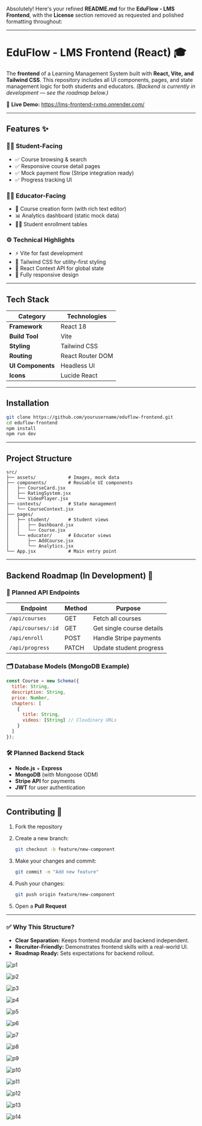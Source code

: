 
Absolutely! Here's your refined **README.md** for the **EduFlow - LMS Frontend**, with the **License** section removed as requested and polished formatting throughout:

---

# **EduFlow - LMS Frontend (React)** 🎓



The **frontend** of a Learning Management System built with **React, Vite, and Tailwind CSS**. This repository includes all UI components, pages, and state management logic for both students and educators.
*(Backend is currently in development — see the roadmap below.)*

🔗 **Live Demo:** https://lms-frontend-rxmo.onrender.com/

---

## **Features** ✨

### 👨‍🎓 **Student-Facing**

* ✅ Course browsing & search
* ✅ Responsive course detail pages
* ✅ Mock payment flow (Stripe integration ready)
* ✅ Progress tracking UI

### 👩‍🏫 **Educator-Facing**

* 📝 Course creation form (with rich text editor)
* 📊 Analytics dashboard (static mock data)
* 👨‍🏫 Student enrollment tables

### ⚙️ **Technical Highlights**

* ⚡ Vite for fast development
* 🎨 Tailwind CSS for utility-first styling
* 🔮 React Context API for global state
* 📱 Fully responsive design

---

## **Tech Stack**

| **Category**      | **Technologies** |
| ----------------- | ---------------- |
| **Framework**     | React 18         |
| **Build Tool**    | Vite             |
| **Styling**       | Tailwind CSS     |
| **Routing**       | React Router DOM |
| **UI Components** | Headless UI      |
| **Icons**         | Lucide React     |

---

## **Installation**

```bash
git clone https://github.com/yourusername/eduflow-frontend.git
cd eduflow-frontend
npm install
npm run dev
```

---

## **Project Structure**

```
src/
├── assets/            # Images, mock data
├── components/        # Reusable UI components
│   ├── CourseCard.jsx
│   ├── RatingSystem.jsx
│   └── VideoPlayer.jsx
├── contexts/          # State management
│   └── CourseContext.jsx
├── pages/
│   ├── student/       # Student views
│   │   ├── Dashboard.jsx
│   │   └── Course.jsx
│   └── educator/      # Educator views
│       ├── AddCourse.jsx
│       └── Analytics.jsx
└── App.jsx            # Main entry point
```

---

## **Backend Roadmap (In Development)** 🔧

### 🔌 Planned API Endpoints

| **Endpoint**       | **Method** | **Purpose**               |
| ------------------ | ---------- | ------------------------- |
| `/api/courses`     | GET        | Fetch all courses         |
| `/api/courses/:id` | GET        | Get single course details |
| `/api/enroll`      | POST       | Handle Stripe payments    |
| `/api/progress`    | PATCH      | Update student progress   |

### 🗂️ Database Models (MongoDB Example)

```javascript
const Course = new Schema({
  title: String,
  description: String,
  price: Number,
  chapters: [
    {
      title: String,
      videos: [String] // Cloudinary URLs
    }
  ]
});
```

### 🛠️ Planned Backend Stack

* **Node.js** + **Express**
* **MongoDB** (with Mongoose ODM)
* **Stripe API** for payments
* **JWT** for user authentication

---

## **Contributing** 🤝

1. Fork the repository
2. Create a new branch:

   ```bash
   git checkout -b feature/new-component
   ```
3. Make your changes and commit:

   ```bash
   git commit -m "Add new feature"
   ```
4. Push your changes:

   ```bash
   git push origin feature/new-component
   ```
5. Open a **Pull Request**

---

### ✅ Why This Structure?

* **Clear Separation:** Keeps frontend modular and backend independent.
* **Recruiter-Friendly:** Demonstrates frontend skills with a real-world UI.
* **Roadmap Ready:** Sets expectations for backend rollout.






![p1](https://github.com/user-attachments/assets/9e277c93-6503-47e0-8bb5-1d72659afbc5)

![p2](https://github.com/user-attachments/assets/f6af35dd-8b1c-4fb6-a37c-024c881ae9a4)

![p3](https://github.com/user-attachments/assets/481d6335-4102-4b8c-bb05-417af20d097d)

![p4](https://github.com/user-attachments/assets/ec3d8bd3-cb71-4c7e-bc58-a66fbff25f86)

![p5](https://github.com/user-attachments/assets/df501858-eca7-4ca6-810f-f4e9561c5afd)

![p6](https://github.com/user-attachments/assets/69ff6bce-205e-44b6-807b-1b82da36ec24)

![p7](https://github.com/user-attachments/assets/d5269f57-a8a5-4cb0-a001-8d2e4fca115d)

![p8](https://github.com/user-attachments/assets/42ccd279-c308-4a39-8484-98aa361078c5)

![p9](https://github.com/user-attachments/assets/22235ee7-d1d4-4e2d-817c-c8ce291f4cf1)

![p10](https://github.com/user-attachments/assets/6666ceb8-26a2-43e5-971c-043156db5d94)

![p11](https://github.com/user-attachments/assets/032a78ef-93c0-4ab7-aece-e30d5893e174)

![p12](https://github.com/user-attachments/assets/877eff7f-af7f-4014-b9f5-e495c6b147b1)

![p13](https://github.com/user-attachments/assets/5e36f861-65fd-4776-858a-a4d3e7d09379)

![p14](https://github.com/user-attachments/assets/d8220a5a-ef0e-4bfe-86b8-4b9f79765d1d)


